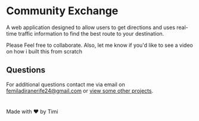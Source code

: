 # Community Exchange
A web application designed to allow users to get directions and uses real-time traffic information to find the best route to your destination.

Please Feel free to collaborate. Also, let me know if you'd like to see a video on how i built this from scratch

## Questions
For additional questions contact me via email on [femiladiranerife24@gmail.com](mailto:femiladiranerife24@gmail.com) or [view some other projects](https://github.com/FOR-TIMI/).

# 
Made with ❤️ by Timi
